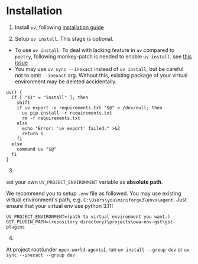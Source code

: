 # Installation

1. Install `uv`, following [installation guide](https://docs.astral.sh/uv/getting-started/installation/)

2. Setup `uv install`. This stage is optional.

- To use `uv install`: To deal with lacking feature in `uv` compared to `poetry`, following monkey-patch is needed to enable `uv install`. see [this issue](https://github.com/astral-sh/uv/issues/11152)
- You may use `uv sync --inexact` instead of `uv install`, but be careful not to omit `--inexact` arg. Without this, existing package of your virtual environment may be deleted accidentally.

```
uv() {
  if [ "$1" = "install" ]; then
    shift
    if uv export -o requirements.txt "$@" > /dev/null; then
      uv pip install -r requirements.txt
      rm -f requirements.txt
    else
      echo "Error: 'uv export' failed." >&2
      return 1
    fi
  else
    command uv "$@"
  fi
}
```

3.

set your own `UV_PROJECT_ENVIRONMENT` variable as **absolute path**. 

We recommend you to setup `.env` file as followed. You may use existing virtual environment's path, e.g. `C:\Users\you\miniforge3\envs\agent`. Just ensure that your virtual env use python 3.11!
```
UV_PROJECT_ENVIRONMENT=(path to virtual environment you want.)
GST_PLUGIN_PATH=(repository directory)\projects\owa-env-gst\gst-plugins
```

4.

At project root(under `open-world-agents`), run `uv install --group dev` or `uv sync --inexact --group dev`